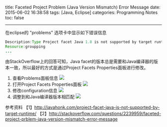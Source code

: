 title: Faceted Project Problem (Java Version Mismatch) Error Message
date: 2015-06-02 16:38:58
tags: [Java, Eclipse]
categories: Programming Notes
toc: false

---

在eclipse的 "problems" 选项卡中显示如下错误信息
```java
Description:Type Project facet Java 1.8 is not supported by target runtime Apache Tomcat v7.0
Resource:groupping
...
```
由StackOverflow上的回答可知，Java facet的版本总是需要和Java编译器的版本一致，所以最好的方式是通过Project Facets Properties面板进行修改。
1. 查看Problems面板信息
![][1]
2. 打开Project Facets Properties面板
![][2]
3. 修改configuration信息
![][3]
4. 调整到和Java编译器版本相匹配
![][4]


  [1]: http://7xig3q.com1.z0.glb.clouddn.com/eclipse-problems-panel.png
  [2]: http://7xig3q.com1.z0.glb.clouddn.com/eclipse-project-facets-configuration.png
  [3]: http://7xig3q.com1.z0.glb.clouddn.com/project-facets-properties.png
  [4]: http://7xig3q.com1.z0.glb.clouddn.com/matching-java-compiler-compliance-level.png


参考资料
【1】http://javahonk.com/project-facet-java-is-not-supported-by-target-runtime/
【2】http://stackoverflow.com/questions/2239959/faceted-project-prblem-java-version-mismatch-error-message

